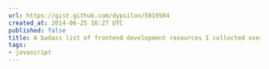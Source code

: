 ```yaml
---
url: https://gist.github.com/dypsilon/5819504
created_at: 2014-06-25 16:27 UTC
published: false
title: A badass list of frontend development resources I collected over time.
tags:
- javascript
---
```



